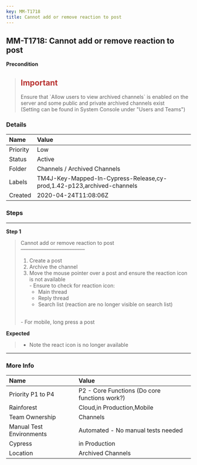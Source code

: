 ```yaml
---
key: MM-T1718
title: Cannot add or remove reaction to post
---
```


## MM-T1718: Cannot add or remove reaction to post

**Precondition**

> <article><h1><span style="color: rgb(184, 49, 47);">Important</span></h1>Ensure that `Allow users to view archived channels` is enabled on the server and some public and private archived channels exist<br>(Setting can be found in System Console under "Users and Teams")</article>

### Details

| Name     | Value                                                                  |
| :------- | :--------------------------------------------------------------------- |
| Priority | Low                                                                    |
| Status   | Active                                                                 |
| Folder   | Channels / Archived Channels                                           |
| Labels   | TM4J-Key-Mapped-In-Cypress-Release,cy-prod,1.42-p123,archived-channels |
| Created  | 2020-04-24T11:08:06Z                                                   |

### Steps

<hr/>

**Step 1**

> <article>Cannot add or remove reaction to post<br>–––––––––––––––––––––––––<ol><li>Create a post</li><li>Archive the channel&nbsp;</li><li>Move the mouse pointer over a post and ensure the reaction icon is not available<br>- Ensure to check for reaction icon:<ul><li>Main thread</li><li>Reply thread</li><li>Search list (reaction are no longer visible on search list)<br><br></li></ul></li></ol>- For mobile, long press a post</article>

**Expected**

> <article><ul><li>Note the react icon is no longer available</li></ul></article>

<hr/>

### More Info

| Name                     | Value                                         |
| :----------------------- | :-------------------------------------------- |
| Priority P1 to P4        | P2 - Core Functions (Do core functions work?) |
| Rainforest               | Cloud,in Production,Mobile                    |
| Team Ownership           | Channels                                      |
| Manual Test Environments | Automated - No manual tests needed            |
| Cypress                  | in Production                                 |
| Location                 | Archived Channels                             |
